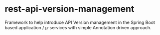 # rest-api-version-management
Framework to help introduce API Version management in the Spring Boot based application / µ-services with simple Annotation driven approach.
